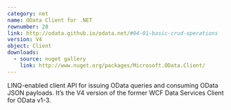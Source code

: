 ```yaml
---
category: net
name: OData Client for .NET
rownumber: 28
link: http://odata.github.io/odata.net/#04-01-basic-crud-operations
version: V4
object: Client
downloads:
  - source: nuget gallery
    link: http://www.nuget.org/packages/Microsoft.OData.Client/
---
```

LINQ-enabled client API for issuing OData queries and consuming OData JSON payloads. It’s the V4 version of the former WCF Data Services Client for OData v1-3.
